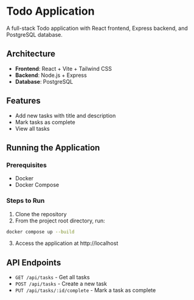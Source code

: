 # Todo Application

A full-stack Todo application with React frontend, Express backend, and PostgreSQL database.

## Architecture

- **Frontend**: React + Vite + Tailwind CSS
- **Backend**: Node.js + Express
- **Database**: PostgreSQL

## Features

- Add new tasks with title and description
- Mark tasks as complete
- View all tasks

## Running the Application

### Prerequisites

- Docker
- Docker Compose

### Steps to Run

1. Clone the repository
2. From the project root directory, run:

```bash
docker compose up --build
```

3. Access the application at http://localhost

## API Endpoints

- `GET /api/tasks` - Get all tasks
- `POST /api/tasks` - Create a new task
- `PUT /api/tasks/:id/complete` - Mark a task as complete